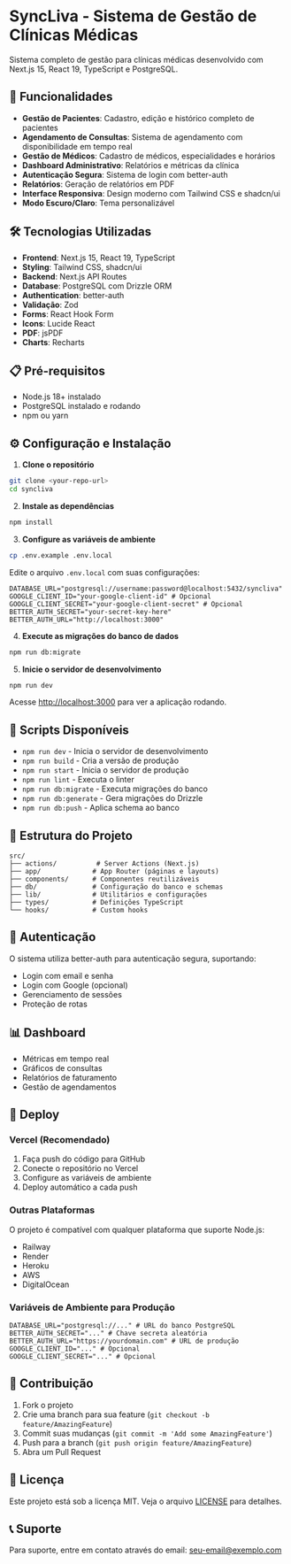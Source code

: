 # SyncLiva - Sistema de Gestão de Clínicas Médicas

Sistema completo de gestão para clínicas médicas desenvolvido com Next.js 15, React 19, TypeScript e PostgreSQL.

## 🚀 Funcionalidades

- **Gestão de Pacientes**: Cadastro, edição e histórico completo de pacientes
- **Agendamento de Consultas**: Sistema de agendamento com disponibilidade em tempo real
- **Gestão de Médicos**: Cadastro de médicos, especialidades e horários
- **Dashboard Administrativo**: Relatórios e métricas da clínica
- **Autenticação Segura**: Sistema de login com better-auth
- **Relatórios**: Geração de relatórios em PDF
- **Interface Responsiva**: Design moderno com Tailwind CSS e shadcn/ui
- **Modo Escuro/Claro**: Tema personalizável

## 🛠️ Tecnologias Utilizadas

- **Frontend**: Next.js 15, React 19, TypeScript
- **Styling**: Tailwind CSS, shadcn/ui
- **Backend**: Next.js API Routes
- **Database**: PostgreSQL com Drizzle ORM
- **Authentication**: better-auth
- **Validação**: Zod
- **Forms**: React Hook Form
- **Icons**: Lucide React
- **PDF**: jsPDF
- **Charts**: Recharts

## 📋 Pré-requisitos

- Node.js 18+ instalado
- PostgreSQL instalado e rodando
- npm ou yarn

## ⚙️ Configuração e Instalação

1. **Clone o repositório**

```bash
git clone <your-repo-url>
cd syncliva
```

2. **Instale as dependências**

```bash
npm install
```

3. **Configure as variáveis de ambiente**

```bash
cp .env.example .env.local
```

Edite o arquivo `.env.local` com suas configurações:

```env
DATABASE_URL="postgresql://username:password@localhost:5432/syncliva"
GOOGLE_CLIENT_ID="your-google-client-id" # Opcional
GOOGLE_CLIENT_SECRET="your-google-client-secret" # Opcional
BETTER_AUTH_SECRET="your-secret-key-here"
BETTER_AUTH_URL="http://localhost:3000"
```

4. **Execute as migrações do banco de dados**

```bash
npm run db:migrate
```

5. **Inicie o servidor de desenvolvimento**

```bash
npm run dev
```

Acesse [http://localhost:3000](http://localhost:3000) para ver a aplicação rodando.

## 🚀 Scripts Disponíveis

- `npm run dev` - Inicia o servidor de desenvolvimento
- `npm run build` - Cria a versão de produção
- `npm run start` - Inicia o servidor de produção
- `npm run lint` - Executa o linter
- `npm run db:migrate` - Executa migrações do banco
- `npm run db:generate` - Gera migrações do Drizzle
- `npm run db:push` - Aplica schema ao banco

## 📁 Estrutura do Projeto

```
src/
├── actions/          # Server Actions (Next.js)
├── app/             # App Router (páginas e layouts)
├── components/      # Componentes reutilizáveis
├── db/              # Configuração do banco e schemas
├── lib/             # Utilitários e configurações
├── types/           # Definições TypeScript
└── hooks/           # Custom hooks
```

## 🔐 Autenticação

O sistema utiliza better-auth para autenticação segura, suportando:

- Login com email e senha
- Login com Google (opcional)
- Gerenciamento de sessões
- Proteção de rotas

## 📊 Dashboard

- Métricas em tempo real
- Gráficos de consultas
- Relatórios de faturamento
- Gestão de agendamentos

## 🚀 Deploy

### Vercel (Recomendado)

1. Faça push do código para GitHub
2. Conecte o repositório no Vercel
3. Configure as variáveis de ambiente
4. Deploy automático a cada push

### Outras Plataformas

O projeto é compatível com qualquer plataforma que suporte Node.js:

- Railway
- Render
- Heroku
- AWS
- DigitalOcean

### Variáveis de Ambiente para Produção

```env
DATABASE_URL="postgresql://..." # URL do banco PostgreSQL
BETTER_AUTH_SECRET="..." # Chave secreta aleatória
BETTER_AUTH_URL="https://yourdomain.com" # URL de produção
GOOGLE_CLIENT_ID="..." # Opcional
GOOGLE_CLIENT_SECRET="..." # Opcional
```

## 🤝 Contribuição

1. Fork o projeto
2. Crie uma branch para sua feature (`git checkout -b feature/AmazingFeature`)
3. Commit suas mudanças (`git commit -m 'Add some AmazingFeature'`)
4. Push para a branch (`git push origin feature/AmazingFeature`)
5. Abra um Pull Request

## 📝 Licença

Este projeto está sob a licença MIT. Veja o arquivo [LICENSE](LICENSE) para detalhes.

## 📞 Suporte

Para suporte, entre em contato através do email: seu-email@exemplo.com
